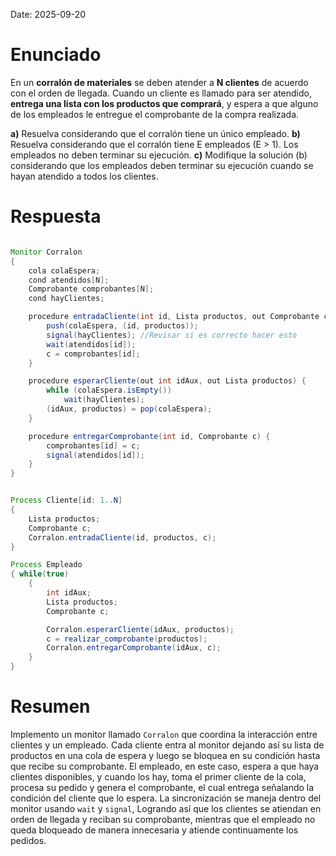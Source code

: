 Date: 2025-09-20

# Enunciado
En un **corralón de materiales** se deben atender a **N clientes** de acuerdo con el orden de llegada. Cuando un cliente es llamado para ser atendido, **entrega una lista con los productos que comprará**, y espera a que alguno de los empleados le entregue el comprobante de la compra realizada.

**a)** Resuelva considerando que el corralón tiene un único empleado.
**b)** Resuelva considerando que el corralón tiene E empleados (E > 1). Los empleados no deben terminar su ejecución.
**c)** Modifique la solución (b) considerando que los empleados deben terminar su ejecución cuando se hayan atendido a todos los clientes.
# Respuesta

```java

Monitor Corralon
{
    cola colaEspera;
    cond atendidos[N];
    Comprobante comprobantes[N];
    cond hayClientes;

    procedure entradaCliente(int id, Lista productos, out Comprobante c) {
        push(colaEspera, (id, productos));
        signal(hayClientes); //Revisar si es correcto hacer esto
        wait(atendidos[id]);
        c = comprobantes[id];
    }

    procedure esperarCliente(out int idAux, out Lista productos) {
        while (colaEspera.isEmpty()) 
            wait(hayClientes);
        (idAux, productos) = pop(colaEspera);
    }

    procedure entregarComprobante(int id, Comprobante c) {
        comprobantes[id] = c;
        signal(atendidos[id]);
    }
}


Process Cliente[id: 1..N]
{
    Lista productos;
    Comprobante c;
    Corralon.entradaCliente(id, productos, c);
}

Process Empleado
{ while(true) 
    {
        int idAux;
        Lista productos;
        Comprobante c;

        Corralon.esperarCliente(idAux, productos);
        c = realizar_comprobante(productos);
        Corralon.entregarComprobante(idAux, c);
    }
}

```

# Resumen
Implemento un monitor llamado `Corralon` que coordina la interacción entre clientes y un empleado. Cada cliente entra al monitor dejando así su lista de productos en una cola de espera y luego se bloquea en su condición hasta que recibe su comprobante. El empleado, en este caso, espera a que haya clientes disponibles, y cuando los hay, toma el primer cliente de la cola, procesa su pedido y genera el comprobante, el cual entrega señalando la condición del cliente que lo espera. La sincronización se maneja dentro del monitor usando `wait` y `signal`, Logrando así que los clientes se atiendan en orden de llegada y reciban su comprobante, mientras que el empleado no queda bloqueado de manera innecesaria y atiende continuamente los pedidos.
